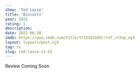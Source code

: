 ```yaml
---
show: 'Ted Lasso'
title: 'Biscuits'
year: 2022
rating: 1
description: 
date: 2022-06-30
imdb: https://www.imdb.com/title/tt15425160/?ref_=ttep_ep1
layout: layouts/post.njk
tag: tv
slug: ted-lasso-s1-e2
---
```


Review Coming Soon